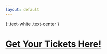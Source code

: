 ```yaml
---
layout: default
---
```


{:.text-white .text-center }
# [Get Your Tickets Here!](https://events.eventzilla.net/e/bsides-rochester-2022--conference-2138817123)


